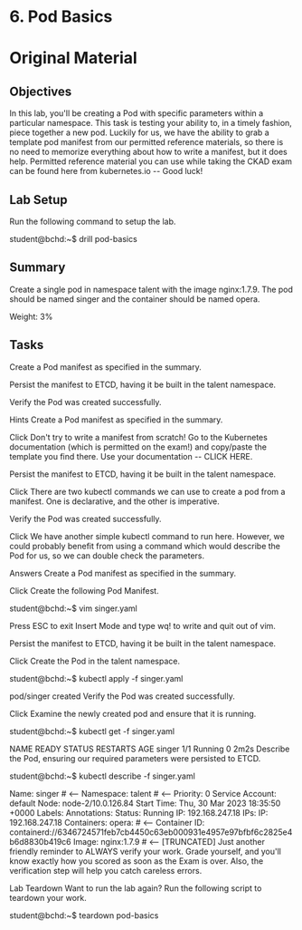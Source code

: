 # 6. Pod Basics


# Original Material

## Objectives
In this lab, you'll be creating a Pod with specific parameters within a particular namespace. This task is testing your ability to, in a timely fashion, piece together a new pod. Luckily for us, we have the ability to grab a template pod manifest from our permitted reference materials, so there is no need to memorize everything about how to write a manifest, but it does help. Permitted reference material you can use while taking the CKAD exam can be found here from kubernetes.io -- Good luck!

## Lab Setup
Run the following command to setup the lab.

student@bchd:~$ drill pod-basics

## Summary
Create a single pod in namespace talent with the image nginx:1.7.9. The pod should be named singer and the container should be named opera.

Weight: 3%

## Tasks
Create a Pod manifest as specified in the summary.

Persist the manifest to ETCD, having it be built in the talent namespace.

Verify the Pod was created successfully.

Hints
Create a Pod manifest as specified in the summary.

Click
Don't try to write a manifest from scratch! Go to the Kubernetes documentation (which is permitted on the exam!) and copy/paste the template you find there. Use your documentation -- CLICK HERE.

Persist the manifest to ETCD, having it be built in the talent namespace.

Click
There are two kubectl commands we can use to create a pod from a manifest. One is declarative, and the other is imperative.

Verify the Pod was created successfully.

Click
We have another simple kubectl command to run here. However, we could probably benefit from using a command which would describe the Pod for us, so we can double check the parameters.

Answers
Create a Pod manifest as specified in the summary.

Click
Create the following Pod Manifest.

student@bchd:~$ vim singer.yaml


Press ESC to exit Insert Mode and type wq! to write and quit out of vim.

Persist the manifest to ETCD, having it be built in the talent namespace.

Click
Create the Pod in the talent namespace.

student@bchd:~$ kubectl apply -f singer.yaml

pod/singer created
Verify the Pod was created successfully.

Click
Examine the newly created pod and ensure that it is running.

student@bchd:~$ kubectl get -f singer.yaml

NAME     READY   STATUS    RESTARTS   AGE
singer   1/1     Running   0          2m2s
Describe the Pod, ensuring our required parameters were persisted to ETCD.

student@bchd:~$ kubectl describe -f singer.yaml

Name:             singer          # <-- 
Namespace:        talent          # <--
Priority:         0
Service Account:  default
Node:             node-2/10.0.126.84
Start Time:       Thu, 30 Mar 2023 18:35:50 +0000
Labels:           <none>
Annotations:      <none>
Status:           Running
IP:               192.168.247.18
IPs:
  IP:  192.168.247.18
Containers:
  opera:                         # <--
    Container ID:   containerd://6346724571feb7cb4450c63eb000931e4957e97bfbf6c2825e4b6d8830b419c6
    Image:          nginx:1.7.9  # <--
[TRUNCATED]
Just another friendly reminder to ALWAYS verify your work. Grade yourself, and you'll know exactly how you scored as soon as the Exam is over. Also, the verification step will help you catch careless errors.

Lab Teardown
Want to run the lab again? Run the following script to teardown your work.

student@bchd:~$ teardown pod-basics